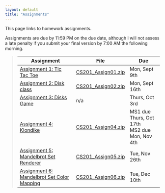 ```yaml
---
layout: default
title: "Assignments"
---
```


This page links to homework assignments.

Assignments are due by 11:59 PM on the due date, although I will not assess a late penalty if you submit your final version by 7:00 AM the following morning.

> Assignment | File | Due
> ---------- | ---- | ---
> [Assignment 1: Tic Tac Toe](assign01.html) | [CS201\_Assign01.zip](CS201_Assign01.zip) | Mon, Sept 9th
> [Assignment 2: Disk class](assign02.html) | [CS201\_Assign02.zip](CS201_Assign02.zip) | Mon, Sept 16th
> [Assignment 3: Disks Game](assign03.html) | n/a | Thurs, Oct 3rd
> [Assignment 4: Klondike](assign04.html) | [CS201\_Assign04.zip](CS201_Assign04.zip) | MS1 due Thurs, Oct 17th<br>MS2 due Mon, Nov 4th
> [Assignment 5: Mandelbrot Set Renderer](assign05.html) | [CS201\_Assign05.zip](CS201_Assign05.zip) | Tue, Nov 26th
> [Assignment 6: Mandelbrot Set Color Mapping](assign06.html) | [CS201\_Assign06.zip](CS201_Assign06.zip) | Tue, Dec 10th
